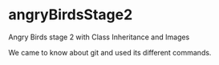 # angryBirdsStage2
Angry Birds stage 2 with Class Inheritance and Images

We came to know about git and used its different commands.